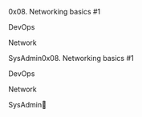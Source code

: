 0x08. Networking basics #1

DevOps

Network

SysAdmin0x08. Networking basics #1

DevOps

Network

SysAdmin
